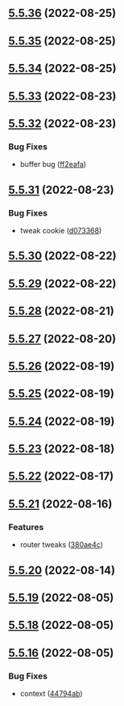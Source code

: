 ## [5.5.36](https://github.com/FactorJS/factor/compare/v5.5.35...v5.5.36) (2022-08-25)



## [5.5.35](https://github.com/FactorJS/factor/compare/v5.5.34...v5.5.35) (2022-08-25)



## [5.5.34](https://github.com/FactorJS/factor/compare/v5.5.33...v5.5.34) (2022-08-25)



## [5.5.33](https://github.com/FactorJS/factor/compare/v5.5.32...v5.5.33) (2022-08-23)



## [5.5.32](https://github.com/FactorJS/factor/compare/v5.5.31...v5.5.32) (2022-08-23)


### Bug Fixes

* buffer bug ([ff2eafa](https://github.com/FactorJS/factor/commit/ff2eafaf40b24b549ac90636c8fa77b3f8bca0a6))



## [5.5.31](https://github.com/FactorJS/factor/compare/v5.5.30...v5.5.31) (2022-08-23)


### Bug Fixes

* tweak cookie ([d073368](https://github.com/FactorJS/factor/commit/d073368755c6df959f459454ba8c9088d92965e7))



## [5.5.30](https://github.com/FactorJS/factor/compare/v5.5.29...v5.5.30) (2022-08-22)



## [5.5.29](https://github.com/FactorJS/factor/compare/v5.5.28...v5.5.29) (2022-08-22)



## [5.5.28](https://github.com/FactorJS/factor/compare/v5.5.27...v5.5.28) (2022-08-21)



## [5.5.27](https://github.com/FactorJS/factor/compare/v5.5.26...v5.5.27) (2022-08-20)



## [5.5.26](https://github.com/FactorJS/factor/compare/v5.5.25...v5.5.26) (2022-08-19)



## [5.5.25](https://github.com/FactorJS/factor/compare/v5.5.24...v5.5.25) (2022-08-19)



## [5.5.24](https://github.com/FactorJS/factor/compare/v5.5.23...v5.5.24) (2022-08-19)



## [5.5.23](https://github.com/FactorJS/factor/compare/v5.5.22...v5.5.23) (2022-08-18)



## [5.5.22](https://github.com/FactorJS/factor/compare/v5.5.21...v5.5.22) (2022-08-17)



## [5.5.21](https://github.com/FactorJS/factor/compare/v5.5.20...v5.5.21) (2022-08-16)


### Features

* router tweaks ([380ae4c](https://github.com/FactorJS/factor/commit/380ae4ce546cf84359d8b53ffcbf03858373bb60))



## [5.5.20](https://github.com/FactorJS/factor/compare/v5.5.19...v5.5.20) (2022-08-14)



## [5.5.19](https://github.com/FactorJS/factor/compare/v5.5.18...v5.5.19) (2022-08-05)



## [5.5.18](https://github.com/FactorJS/factor/compare/v5.5.16...v5.5.18) (2022-08-05)



## [5.5.16](https://github.com/FactorJS/factor/compare/v5.5.15...v5.5.16) (2022-08-05)


### Bug Fixes

* context ([44794ab](https://github.com/FactorJS/factor/commit/44794ab0db7956417b075f3fae66292910f47740))




